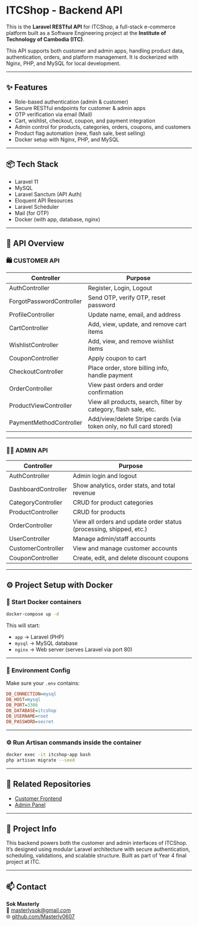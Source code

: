 # ITCShop - Backend API

This is the **Laravel RESTful API** for ITCShop, a full-stack e-commerce platform built as a Software Engineering project at the **Institute of Technology of Cambodia (ITC)**.

This API supports both customer and admin apps, handling product data, authentication, orders, and platform management. It is dockerized with Nginx, PHP, and MySQL for local development.

---

## ✨ Features

- Role-based authentication (admin & customer)
- Secure RESTful endpoints for customer & admin apps
- OTP verification via email (Mail)
- Cart, wishlist, checkout, coupon, and payment integration
- Admin control for products, categories, orders, coupons, and customers
- Product flag automation (new, flash sale, best selling)
- Docker setup with Nginx, PHP, and MySQL

---

## 📦 Tech Stack

- Laravel 11  
- MySQL  
- Laravel Sanctum (API Auth)  
- Eloquent API Resources  
- Laravel Scheduler  
- Mail (for OTP)  
- Docker (with app, database, nginx)

---

## 🧩 API Overview

### 🛍️ CUSTOMER API

| Controller                 | Purpose                                                                 |
|---------------------------|-------------------------------------------------------------------------|
| AuthController            | Register, Login, Logout                                                 |
| ForgotPasswordController  | Send OTP, verify OTP, reset password                                    |
| ProfileController         | Update name, email, and address                                         |
| CartController            | Add, view, update, and remove cart items                                |
| WishlistController        | Add, view, and remove wishlist items                                    |
| CouponController          | Apply coupon to cart                                                    |
| CheckoutController        | Place order, store billing info, handle payment                         |
| OrderController           | View past orders and order confirmation                                 |
| ProductViewController     | View all products, search, filter by category, flash sale, etc.         |
| PaymentMethodController   | Add/view/delete Stripe cards (via token only, no full card stored)      |

---

### 🧑‍💼 ADMIN API

| Controller           | Purpose                                                                  |
|----------------------|--------------------------------------------------------------------------|
| AuthController       | Admin login and logout                                                   |
| DashboardController  | Show analytics, order stats, and total revenue                           |
| CategoryController   | CRUD for product categories                                              |
| ProductController    | CRUD for products                                                        |
| OrderController      | View all orders and update order status (processing, shipped, etc.)      |
| UserController       | Manage admin/staff accounts                                              |
| CustomerController   | View and manage customer accounts                                        |
| CouponController     | Create, edit, and delete discount coupons                                |

---

## ⚙️ Project Setup with Docker

### 🐳 Start Docker containers

```bash
docker-compose up -d
```

This will start:

- `app` → Laravel (PHP)  
- `mysql` → MySQL database  
- `nginx` → Web server (serves Laravel via port 80)

---

### 📂 Environment Config

Make sure your `.env` contains:

```ini
DB_CONNECTION=mysql
DB_HOST=mysql
DB_PORT=3306
DB_DATABASE=itcshop
DB_USERNAME=root
DB_PASSWORD=secret
```

---

### ⚙️ Run Artisan commands inside the container

```bash
docker exec -it itcshop-app bash
php artisan migrate --seed
```

---

## 🔗 Related Repositories

- [Customer Frontend](https://github.com/Masterly0607/itcshop-customer)  
- [Admin Panel](https://github.com/Masterly0607/itcshop-admin)

---

## 📘 Project Info

This backend powers both the customer and admin interfaces of ITCShop. It’s designed using modular Laravel architecture with secure authentication, scheduling, validations, and scalable structure. Built as part of Year 4 final project at ITC.

---

## 📫 Contact

**Sok Masterly**  
📧 masterlysok@gmail.com  
🌐 [github.com/Masterly0607](https://github.com/Masterly0607)
